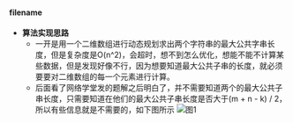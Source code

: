 #### filename
- **算法实现思路**
    - 一开是用一个二维数组进行动态规划求出两个字符串的最大公共字串长度，但是复杂度是O(n^2)，会超时，想不到怎么优化，想能不能不计算某些数据，但是发现好像不行，因为想要知道最大公共子串的长度，就必须要要对二维数组的每一个元素进行计算。
    - 后面看了网络学堂发的题解之后明白了，并不需要知道两个的最大公共子串长度，只需要知道在他们的最大公共子串长度是否大于(m + n - k) / 2，所以有些信息就是不需要的，如下图所示
    ![图1](https://github.com/nailaos/study/tree/6dda1008cfdc51acfae0c154c185cd12090bd137/DSA/screenshot/filename.png)